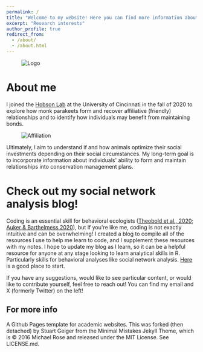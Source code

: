 ```yaml
---
permalink: /
title: "Welcome to my website! Here you can find more information about myself and my research."
excerpt: "Research interests"
author_profile: true
redirect_from: 
  - /about/
  - /about.html
---
```

<figure>
  <img src="https://github.com/claireloconnell/claireloconnell.github.io/assets/78130420/93807328-187e-4398-83d1-572da1a232a7"
 alt="Logo">
</figure>

About me
======

I joined the [Hobson Lab](http://hobsonresearch.com/) at the University of Cincinnati in the fall of 2020 to explore how monk parakeets form and recover affiliative (friendly) relationships and to identify how individuals may benefit from maintaining bonds. 

<figure>
  <img src="https://github.com/claireloconnell/claireloconnell.github.io/assets/78130420/30ca2c3d-011d-4133-8455-9a2d3d06cc74"
 alt="Affiliation">
</figure>

Ultimately, I aim to understand if and how animals optimize their social investments depending on their social circumstances. My long-term goal is to incorporate information about individuals' ability to form and maintain relationships into conservation management plans.  


**Check out my social network analysis blog!** 
======
Coding is an essential skill for behavioral ecologists ([Theobold et al., 2020](https://www.tandfonline.com/doi/full/10.1080/10691898.2020.1854636); [Auker & Barthelmess 2020](https://esajournals.onlinelibrary.wiley.com/doi/10.1002/ecs2.3060)), but if you're like me, coding is not exactly intuitive and can be overwhelming! I created a blog to compile all of the resources I use to help me learn to code, and I supplement these resources with my notes. I hope to update my blog as I learn, so it can be a helpful resource for anyone at any stage looking to learn analytical skills in R. Particularly skills for behavioral analyses like social network analysis. [Here](http://claireloconnell.github.io/posts/2021/12/SNArepository/) is a good place to start.

If you have any suggestions, would like to see particular content, or would like to contribute yourself, feel free to reach out! You can find my email and X (formerly Twitter) on the left!

For more info
------
A Github Pages template for academic websites. This was forked (then detached) by Stuart Geiger from the Minimal Mistakes Jekyll Theme, which is © 2016 Michael Rose and released under the MIT License. See LICENSE.md.
